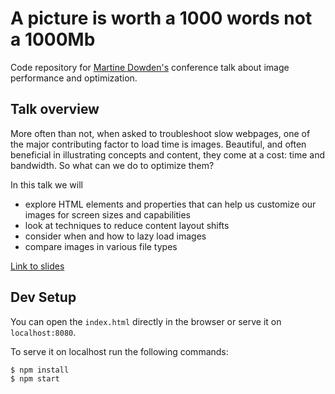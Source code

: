 # A picture is worth a 1000 words not a 1000Mb

Code repository for [Martine Dowden's](https://martine.dev) conference talk about image performance and optimization.

## Talk overview

More often than not, when asked to troubleshoot slow webpages, one of the major contributing factor to load time is images. Beautiful, and often beneficial in illustrating concepts and content, they come at a cost: time and bandwidth. So what can we do to optimize them?

In this talk we will

* explore HTML elements and properties that can help us customize our images for screen sizes and capabilities
* look at techniques to reduce content layout shifts
* consider when and how to lazy load images
* compare images in various file types

[Link to slides](https://martine.dev/publications/picture-worth-1000-words)

## Dev Setup

You can open the `index.html` directly in the browser or serve it on `localhost:8080`.

To serve it on localhost run the following commands:

```
$ npm install
$ npm start
```
